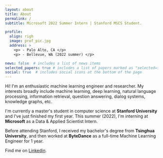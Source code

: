 ```yaml
---
layout: about
title: About
permalink: /
subtitle: Microsoft 2022 Summer Intern | Stanford MSCS Student.

profile:
  align: righ
  image: prof_pic.jpg
  address: >
    <p> - Palo Alto, CA </p>
    <p> - Bellevue, WA (2022 summer) </p>

news: false  # includes a list of news items
selected_papers: true # includes a list of papers marked as "selected={true}"
social: true  # includes social icons at the bottom of the page
---
```


Hi! I'm an enthusiastic machine learning engineer and researcher. My interests broadly include machine learning, deep learning, natural language processing, information retrieval, question answering, dialog systems, knowledge graphs, etc.

I'm currently a master's student in computer science at **Stanford University** and I've just finished my first year. This summer (2022), I'm interning at **Microsoft** as a Data & Applied Scientist Intern.

Before attending Stanford, I received my bachelor's degree from **Tsinghua University**, and then worked at **ByteDance** as a full-time Machine Learning Engineer for 1 year.

Find me on [Linkedin](https://www.linkedin.com/in/huangkaili/).

<!-- <a href='https://www.linkedin.com/in/huangkaili/'>Contact</a> -->

<!-- Write your biography here. Tell the world about yourself. Link to your favorite [subreddit](http://reddit.com). You can put a picture in, too. The code is already in, just name your picture `prof_pic.jpg` and put it in the `img/` folder.

Put your address / P.O. box / other info right below your picture. You can also disable any these elements by editing `profile` property of the YAML header of your `_pages/about.md`. Edit `_bibliography/papers.bib` and Jekyll will render your [publications page](/al-folio/publications/) automatically.

Link to your social media connections, too. This theme is set up to use [Font Awesome icons](http://fortawesome.github.io/Font-Awesome/) and [Academicons](https://jpswalsh.github.io/academicons/), like the ones below. Add your Facebook, Twitter, LinkedIn, Google Scholar, or just disable all of them. -->
